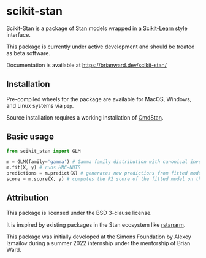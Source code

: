# scikit-stan

Scikit-Stan is a package of [Stan](mc-stan.org) models wrapped in a
[Scikit-Learn](https://scikit-learn.org/stable/) style interface.

This package is currently under active development and should be treated as beta software.

Documentation is available at https://brianward.dev/scikit-stan/

## Installation

Pre-compiled wheels for the package are available for MacOS, Windows, and Linux systems via `pip`.

Source installation requires a working installation of [CmdStan](https://mc-stan.org/docs/cmdstan-guide/index.html).

## Basic usage

```python
from scikit_stan import GLM

m = GLM(family='gamma') # Gamma family distribution with canonical inverse link
m.fit(X, y) # runs HMC-NUTS
predictions = m.predict(X) # generates new predictions from fitted model
score = m.score(X, y) # computes the R2 score of the fitted model on the data X and observations y
```

## Attribution

This package is licensed under the BSD 3-clause license.

It is inspired by existing packages in the Stan ecosystem like
[rstanarm](https://github.com/stan-dev/rstanarm).

This package was initially developed at the Simons Foundation by Alexey Izmailov during
a summer 2022 internship under the mentorship of Brian Ward.
